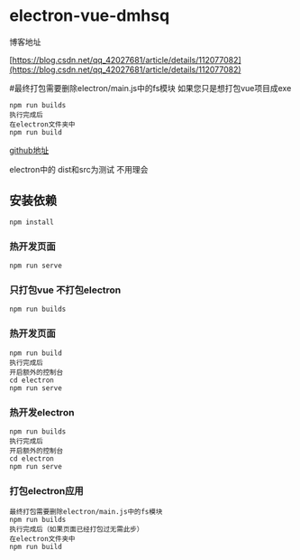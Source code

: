 # electron-vue-dmhsq

博客地址

[https://blog.csdn.net/qq_42027681/article/details/112077082](https://blog.csdn.net/qq_42027681/article/details/112077082)

#最终打包需要删除electron/main.js中的fs模块
如果您只是想打包vue项目成exe 
```
npm run builds
执行完成后
在electron文件夹中
npm run build
```
[github地址](https://github.com/dmhsq/electron-vue-dmhsq)


electron中的 dist和src为测试 不用理会


## 安装依赖
```
npm install
```

### 热开发页面
```
npm run serve
```

### 只打包vue 不打包electron
```
npm run builds
```
### 热开发页面
```
npm run build
执行完成后
开启额外的控制台
cd electron
npm run serve
```

### 热开发electron
```
npm run builds
执行完成后
开启额外的控制台
cd electron
npm run serve
```

### 打包electron应用
```
最终打包需要删除electron/main.js中的fs模块
npm run builds
执行完成后（如果页面已经打包过无需此步）
在electron文件夹中
npm run build
```
